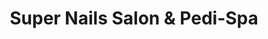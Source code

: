 ---
title: "Super Nails Salon & Pedi-Spa"
url: /barnwell/super-nails-salon-and-pedi-spa/
shop: beauty
---